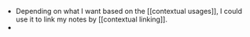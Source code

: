 - Depending on what I want based on the [[contextual usages]], I could use it to link my notes by [[contextual linking]].
- 
